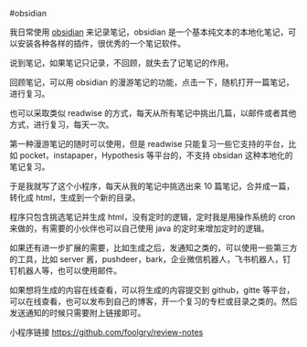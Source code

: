 #obsidian

我日常使用 [obsidian](https://obsidian.md/) 来记录笔记，obsidian 是一个基本纯文本的本地化笔记，可以安装各种各样的插件，很优秀的一个笔记软件。

说到笔记，如果笔记只记录，不回顾，就失去了记笔记的作用。

回顾笔记，可以用 obsidian 的漫游笔记的功能，点击一下，随机打开一篇笔记，进行复习。

也可以采取类似 readwise 的方式，每天从所有笔记中挑出几篇，以邮件或者其他方式，进行复习，每天一次。

第一种漫游笔记的随时可以使用，但是 readwise 只能复习一些它支持的平台，比如 pocket，instapaper，Hypothesis 等平台的，不支持 obsidan 这种本地化的笔记复习。

于是我就写了这个小程序，每天从我的笔记中挑选出来 10 篇笔记，合并成一篇，转化成 html，生成到一个新的目录。

程序只包含挑选笔记并生成 html，没有定时的逻辑，定时我是用操作系统的 cron 来做的，有需要的小伙伴也可以自己使用 java 的定时来增加定时的逻辑。

如果还有进一步扩展的需要，比如生成之后，发通知之类的，可以使用一些第三方的工具，比如 server 酱，pushdeer，bark，企业微信机器人，飞书机器人，钉钉机器人等，也可以使用邮件。

如果想将生成的内容在线查看，可以将生成的内容提交到 github，gitte 等平台，可以在线查看，也可以发布到自己的博客，开一个复习的专栏或目录之类的。然后发送通知的时候只需要附上链接即可。

小程序链接
https://github.com/foolgry/review-notes
